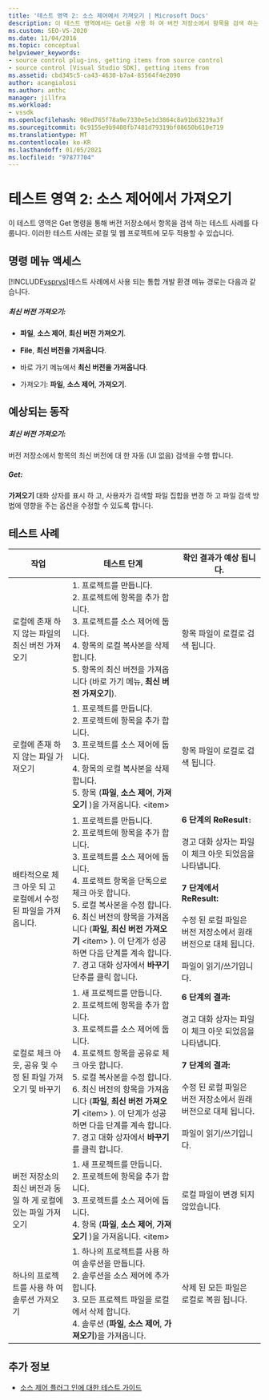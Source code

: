 ```yaml
---
title: '테스트 영역 2: 소스 제어에서 가져오기 | Microsoft Docs'
description: 이 테스트 영역에서는 Get을 사용 하 여 버전 저장소에서 항목을 검색 하는 테스트 사례를 다룹니다. 이러한 테스트 사례는 로컬 및 웹 프로젝트에 모두 적용할 수 있습니다.
ms.custom: SEO-VS-2020
ms.date: 11/04/2016
ms.topic: conceptual
helpviewer_keywords:
- source control plug-ins, getting items from source control
- source control [Visual Studio SDK], getting items from
ms.assetid: cbd345c5-ca43-4630-b7a4-85564f4e2090
author: acangialosi
ms.author: anthc
manager: jillfra
ms.workload:
- vssdk
ms.openlocfilehash: 98ed765f78a9e7330e5e1d3864c8a91b63239a3f
ms.sourcegitcommit: 0c9155e9b9408fb7481d79319bf08650b610e719
ms.translationtype: MT
ms.contentlocale: ko-KR
ms.lasthandoff: 01/05/2021
ms.locfileid: "97877704"
---
```

# <a name="test-area-2-get-from-source-control"></a>테스트 영역 2: 소스 제어에서 가져오기
이 테스트 영역은 Get 명령을 통해 버전 저장소에서 항목을 검색 하는 테스트 사례를 다룹니다. 이러한 테스트 사례는 로컬 및 웹 프로젝트에 모두 적용할 수 있습니다.

## <a name="command-menu-access"></a>명령 메뉴 액세스
 [!INCLUDE[vsprvs](../../code-quality/includes/vsprvs_md.md)]테스트 사례에서 사용 되는 통합 개발 환경 메뉴 경로는 다음과 같습니다.

##### <a name="get-latest-version"></a>최신 버전 가져오기:

- **파일**, **소스 제어**, **최신 버전 가져오기**.

- **File**, **최신 버전을 가져옵니다**.

- 바로 가기 메뉴에서 **최신 버전을 가져옵니다**.

- 가져오기: **파일**, **소스 제어**, **가져오기**.

## <a name="expected-behavior"></a>예상되는 동작

##### <a name="get-latest-version"></a>최신 버전 가져오기:
 버전 저장소에서 항목의 최신 버전에 대 한 자동 (UI 없음) 검색을 수행 합니다.

##### <a name="get"></a>Get:
 **가져오기** 대화 상자를 표시 하 고, 사용자가 검색할 파일 집합을 변경 하 고 파일 검색 방법에 영향을 주는 옵션을 수정할 수 있도록 합니다.

## <a name="test-cases"></a>테스트 사례

|작업|테스트 단계|확인 결과가 예상 됩니다.|
|------------|----------------|--------------------------------|
|로컬에 존재 하지 않는 파일의 최신 버전 가져오기|1. 프로젝트를 만듭니다.<br />2. 프로젝트에 항목을 추가 합니다.<br />3. 프로젝트를 소스 제어에 둡니다.<br />4. 항목의 로컬 복사본을 삭제 합니다.<br />5. 항목의 최신 버전을 가져옵니다 (바로 가기 메뉴, **최신 버전 가져오기**).|항목 파일이 로컬로 검색 됩니다.|
|로컬에 존재 하지 않는 파일 가져오기|1. 프로젝트를 만듭니다.<br />2. 프로젝트에 항목을 추가 합니다.<br />3. 프로젝트를 소스 제어에 둡니다.<br />4. 항목의 로컬 복사본을 삭제 합니다.<br />5. 항목 (**파일**, **소스 제어**, **가져오기** )을 가져옵니다. \<item>|항목 파일이 로컬로 검색 됩니다.|
|배타적으로 체크 아웃 되 고 로컬에서 수정 된 파일을 가져옵니다.|1. 프로젝트를 만듭니다.<br />2. 프로젝트에 항목을 추가 합니다.<br />3. 프로젝트를 소스 제어에 둡니다.<br />4. 프로젝트 항목을 단독으로 체크 아웃 합니다.<br />5. 로컬 복사본을 수정 합니다.<br />6. 최신 버전의 항목을 가져옵니다 (**파일**, **최신 버전 가져오기** \<item> ). 이 단계가 성공 하면 다음 단계를 계속 합니다.<br />7. 경고 대화 상자에서 **바꾸기** 단추를 클릭 합니다.|**6 단계의 ReResult**`:`<br /><br /> 경고 대화 상자는 파일이 체크 아웃 되었음을 나타냅니다.<br /><br /> **7 단계에서 ReResult:**<br /><br /> 수정 된 로컬 파일은 버전 저장소에서 원래 버전으로 대체 됩니다.<br /><br /> 파일이 읽기/쓰기입니다.|
|로컬로 체크 아웃, 공유 및 수정 된 파일 가져오기 및 바꾸기|1. 새 프로젝트를 만듭니다.<br />2. 프로젝트에 항목을 추가 합니다.<br />3. 프로젝트를 소스 제어에 둡니다.<br />4. 프로젝트 항목을 공유로 체크 아웃 합니다.<br />5. 로컬 복사본을 수정 합니다.<br />6. 최신 버전의 항목을 가져옵니다 (**파일**, **최신 버전 가져오기** \<item> ). 이 단계가 성공 하면 다음 단계를 계속 합니다.<br />7. 경고 대화 상자에서 **바꾸기** 를 클릭 합니다.|**6 단계의 결과:**<br /><br /> 경고 대화 상자는 파일이 체크 아웃 되었음을 나타냅니다.<br /><br /> **7 단계의 결과:**<br /><br /> 수정 된 로컬 파일은 버전 저장소에서 원래 버전으로 대체 됩니다.<br /><br /> 파일이 읽기/쓰기입니다.|
|버전 저장소의 최신 버전과 동일 하 게 로컬에 있는 파일 가져오기|1. 새 프로젝트를 만듭니다.<br />2. 프로젝트에 항목을 추가 합니다.<br />3. 프로젝트를 소스 제어에 둡니다.<br />4. 항목 (**파일**, **소스 제어**, **가져오기** )을 가져옵니다. \<item>|로컬 파일이 변경 되지 않았습니다.|
|하나의 프로젝트를 사용 하 여 솔루션 가져오기|1. 하나의 프로젝트를 사용 하 여 솔루션을 만듭니다.<br />2. 솔루션을 소스 제어에 추가 합니다.<br />3. 모든 프로젝트 파일을 로컬에서 삭제 합니다.<br />4. 솔루션 (**파일**, **소스 제어**, **가져오기**)을 가져옵니다.|삭제 된 모든 파일은 로컬로 복원 됩니다.|

## <a name="see-also"></a>추가 정보
- [소스 제어 플러그 인에 대한 테스트 가이드](../../extensibility/internals/test-guide-for-source-control-plug-ins.md)
